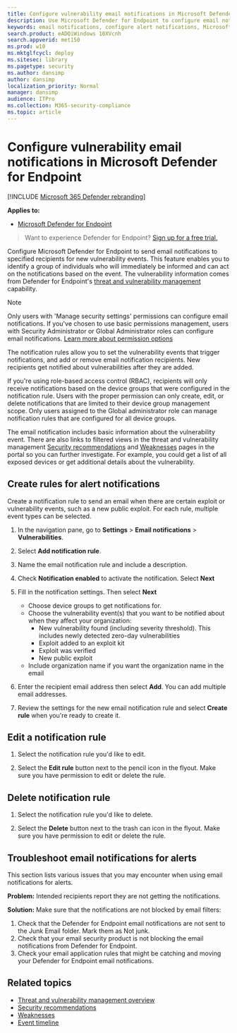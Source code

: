 ```yaml
---
title: Configure vulnerability email notifications in Microsoft Defender for Endpoint
description: Use Microsoft Defender for Endpoint to configure email notification settings for vulnerability events.
keywords: email notifications, configure alert notifications, Microsoft Defender for Endpoint, Microsoft Defender for Endpoint notifications, Microsoft Defender for Endpoint alerts, windows 10 enterprise, windows 10 education
search.product: eADQiWindows 10XVcnh
search.appverid: met150
ms.prod: w10
ms.mktglfcycl: deploy
ms.sitesec: library
ms.pagetype: security
ms.author: dansimp
author: dansimp
localization_priority: Normal
manager: dansimp
audience: ITPro
ms.collection: M365-security-compliance 
ms.topic: article
---
```


# Configure vulnerability email notifications in Microsoft Defender for Endpoint

[!INCLUDE [Microsoft 365 Defender rebranding](../../includes/microsoft-defender.md)]

**Applies to:**
- [Microsoft Defender for Endpoint](https://go.microsoft.com/fwlink/?linkid=2154037)

>Want to experience Defender for Endpoint? [Sign up for a free trial.](https://www.microsoft.com/microsoft-365/windows/microsoft-defender-atp?ocid=docs-wdatp-emailconfig-abovefoldlink)

Configure Microsoft Defender for Endpoint to send email notifications to specified recipients for new vulnerability events. This feature enables you to identify a group of individuals who will immediately be informed and can act on the notifications based on the event. The vulnerability information comes from Defender for Endpoint's [threat and vulnerability management](next-gen-threat-and-vuln-mgt.md) capability.

> [!NOTE]
> Only users with 'Manage security settings' permissions can configure email notifications. If you've chosen to use basic permissions management, users with Security Administrator or Global Administrator roles can configure email notifications. [Learn more about permission options](user-roles.md)

The notification rules allow you to set the vulnerability events that trigger notifications, and add or remove email notification recipients. New recipients get notified about vulnerabilities after they are added.

If you're using role-based access control (RBAC), recipients will only receive notifications based on the device groups that were configured in the notification rule.
Users with the proper permission can only create, edit, or delete notifications that are limited to their device group management scope. Only users assigned to the Global administrator role can manage notification rules that are configured for all device groups.

The email notification includes basic information about the vulnerability event. There are also links to filtered views in the threat and vulnerability management [Security recommendations](tvm-security-recommendation.md) and [Weaknesses](tvm-weaknesses.md) pages in the portal so you can further investigate. For example, you could get a list of all exposed devices or get additional details about the vulnerability.

## Create rules for alert notifications

Create a notification rule to send an email when there are certain exploit or vulnerability events, such as a new public exploit. For each rule, multiple event types can be selected.

1. In the navigation pane, go to **Settings** > **Email notifications** > **Vulnerabilities**.

2. Select **Add notification rule**.

3. Name the email notification rule and include a description.

4. Check **Notification enabled** to activate the notification. Select **Next**

5. Fill in the notification settings. Then select **Next**

    - Choose device groups to get notifications for.
    - Choose the vulnerability event(s) that you want to be notified about when they affect your organization:
        - New vulnerability found (including severity threshold). This includes newly detected zero-day vulnerabilities
        - Exploit added to an exploit kit
        - Exploit was verified
        - New public exploit
    - Include organization name if you want the organization name in the email

6. Enter the recipient email address then select **Add**. You can add multiple email addresses.

7. Review the settings for the new email notification rule and select **Create rule** when you're ready to create it.

## Edit a notification rule

1. Select the notification rule you'd like to edit.

2. Select the **Edit rule** button next to the pencil icon in the flyout. Make sure you have permission to edit or delete the rule.

## Delete notification rule

1. Select the notification rule you'd like to delete.

2. Select the **Delete** button next to the trash can icon in the flyout. Make sure you have permission to edit or delete the rule.

## Troubleshoot email notifications for alerts

This section lists various issues that you may encounter when using email notifications for alerts.

**Problem:** Intended recipients report they are not getting the notifications.

**Solution:** Make sure that the notifications are not blocked by email filters:

1. Check that the Defender for Endpoint email notifications are not sent to the Junk Email folder. Mark them as Not junk.
2. Check that your email security product is not blocking the email notifications from Defender for Endpoint.
3. Check your email application rules that might be catching and moving your Defender for Endpoint email notifications.

## Related topics

- [Threat and vulnerability management overview](next-gen-threat-and-vuln-mgt.md)
- [Security recommendations](tvm-security-recommendation.md)
- [Weaknesses](tvm-weaknesses.md)
- [Event timeline](threat-and-vuln-mgt-event-timeline.md)
